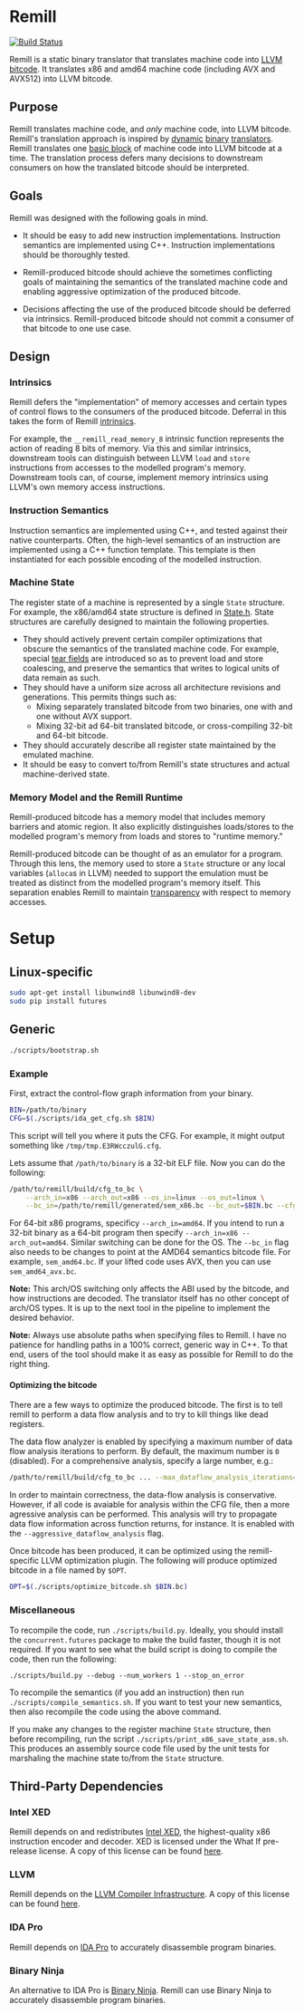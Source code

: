# Remill
[![Build Status](https://travis-ci.org/trailofbits/remill.svg?branch=master)](https://travis-ci.org/trailofbits/remill)

Remill is a static binary translator that translates machine code into
[LLVM bitcode](http://llvm.org/docs/LangRef.html). It translates
x86 and amd64 machine code (including AVX and
AVX512) into LLVM bitcode.

## Purpose

Remill translates machine code, and *only* machine code, into LLVM bitcode. Remill's translation approach is inspired by [dynamic](https://software.intel.com/en-us/articles/pin-a-dynamic-binary-instrumentation-tool)
[binary](https://github.com/DynamoRIO/dynamorio) [translators](https://github.com/Granary/granary2). Remill translates one [basic block](https://en.wikipedia.org/wiki/Basic_block) of machine code into LLVM bitcode at a time. The translation process defers many decisions to downstream consumers on how the translated bitcode should be interpreted.

## Goals

Remill was designed with the following goals in mind.

- It should be easy to add new instruction implementations. Instruction
  semantics are implemented using C++. Instruction implementations should be
  thoroughly tested.

- Remill-produced bitcode should achieve the sometimes conflicting goals of
  maintaining the semantics of the translated machine code and enabling
  aggressive optimization of the produced bitcode.

- Decisions affecting the use of the produced bitcode should be deferred via
  intrinsics. Remill-produced bitcode should not commit a consumer of that
  bitcode to one use case.

## Design

### Intrinsics

Remill defers the "implementation" of memory accesses and certain types of
control flows to the consumers of the produced bitcode. Deferral in this takes
the form of Remill [intrinsics](remill/Arch/Runtime/Intrinsics.h).

For example, the `__remill_read_memory_8` intrinsic function represents the
action of reading 8 bits of memory. Via this and similar intrinsics, downstream
tools can distinguish between LLVM `load` and `store` instructions from accesses
to the modelled program's memory. Downstream tools can, of course, implement
memory intrinsics using LLVM's own memory access instructions. 

### Instruction Semantics

Instruction semantics are implemented using C++, and tested against their
native counterparts. Often, the high-level semantics of an instruction are
implemented using a C++ function template. This template is then instantiated
for each possible encoding of the modelled instruction.

### Machine State

The register state of a machine is represented by a single `State` structure.
For example, the x86/amd64 state structure is defined in
[State.h](remill/Arch/X86/Runtime/State.h). State structures are carefully
designed to maintain the following properties.

 - They should actively prevent certain compiler optimizations that obscure the
   semantics of the translated machine code. For example, special
   [tear fields](https://github.com/trailofbits/remill/blob/master/remill/Arch/X86/Runtime/State.h#L211)
   are introduced so as to prevent load and store coalescing, and preserve the
   semantics that writes to logical units of data remain as such.
 - They should have a uniform size across all architecture revisions and
   generations. This permits things such as:
    - Mixing separately translated bitcode from two binaries, one with and one without AVX support.
    - Mixing 32-bit ad 64-bit translated bitcode, or cross-compiling 32-bit and
      64-bit bitcode.
 - They should accurately describe all register state maintained by the
    emulated machine.
 - It should be easy to convert to/from Remill's state structures and actual
    machine-derived state.

### Memory Model and the Remill Runtime

Remill-produced bitcode has a memory model that includes memory barriers and atomic region.
It also explicitly distinguishes loads/stores to the modelled program's memory from
loads and stores to "runtime memory."

Remill-produced bitcode can be thought of as an emulator for a program.
Through this lens, the memory used to store a `State` structure or any local
variables (`alloca`s in LLVM) needed to support the emulation must be treated
as distinct from the modelled program's memory itself. This separation enables
Remill to maintain [transparency](http://www.burningcutlery.com/derek/docs/transparency-VEE12.pdf)
with respect to memory accesses.

# Setup

## Linux-specific
```sh
sudo apt-get install libunwind8 libunwind8-dev
sudo pip install futures
```

## Generic
```sh
./scripts/bootstrap.sh
```

### Example

First, extract the control-flow graph information from your binary.

```sh
BIN=/path/to/binary
CFG=$(./scripts/ida_get_cfg.sh $BIN)
```

This script will tell you where it puts the CFG. For example, it might output something like `/tmp/tmp.E3RWcczulG.cfg`.

Lets assume that `/path/to/binary` is a 32-bit ELF file. Now you can do the following:

```sh
/path/to/remill/build/cfg_to_bc \
    --arch_in=x86 --arch_out=x86 --os_in=linux --os_out=linux \
    --bc_in=/path/to/remill/generated/sem_x86.bc --bc_out=$BIN.bc --cfg=$CFG
```

For 64-bit x86 programs, specificy `--arch_in=amd64`. If you intend to run a 32-bit binary as a 64-bit program then specify `--arch_in=x86 --arch_out=amd64`. Similar switching can be done for the OS. The `--bc_in` flag also needs to be changes to point at the AMD64 semantics bitcode file. For example, `sem_amd64.bc`. If your lifted code uses AVX, then you can use `sem_amd64_avx.bc`.

**Note:** This arch/OS switching only affects the ABI used by the bitcode, and how instructions are decoded. The translator itself has no other concept of arch/OS types. It is up to the next tool in the pipeline to implement the desired behavior.

**Note:** Always use absolute paths when specifying files to Remill. I have no patience for handling paths in a 100% correct, generic way in C++. To that end, users of the tool should make it as easy as possible for Remill to do the right thing.

#### Optimizing the bitcode

There are a few ways to optimize the produced bitcode. The first is to tell remill to perform a data flow analysis and to try to kill things like dead registers.

The data flow analyzer is enabled by specifying a maximum number of data flow analysis iterations to perform. By default, the maximum number is `0` (disabled). For a comprehensive analysis, specify a large number, e.g.:

```sh
/path/to/remill/build/cfg_to_bc ... --max_dataflow_analysis_iterations=99999 ...
```

In order to maintain correctness, the data-flow analysis is conservative. However, if all code is avaiable for analysis within the CFG file, then a more agressive analysis can be performed. This analysis will try to propagate data flow information across function returns, for instance. It is enabled with the `--aggressive_dataflow_analysis` flag.

Once bitcode has been produced, it can be optimized using the remill-specific LLVM optimization plugin. The following will produce optimized bitcode in a file named by `$OPT`.

```sh
OPT=$(./scripts/optimize_bitcode.sh $BIN.bc)
```

### Miscellaneous

To recompile the code, run `./scripts/build.py`. Ideally, you should install the `concurrent.futures` package to make the build faster, though it is not required. If you want to see what the build script is doing to compile the code, then run the following:

```
./scripts/build.py --debug --num_workers 1 --stop_on_error
```

To recompile the semantics (if you add an instruction) then run `./scripts/compile_semantics.sh`. If you want to test your new semantics, then also recompile the code using the above command.

If you make any changes to the register machine `State` structure, then before recompiling, run the script `./scripts/print_x86_save_state_asm.sh`. This produces an assembly source code file used by the unit tests for marshaling the machine state to/from the `State` structure.

## Third-Party Dependencies

### Intel XED

Remill depends on and redistributes [Intel XED](https://software.intel.com/en-us/articles/xed-x86-encoder-decoder-software-library), the highest-quality x86 instruction
encoder and decoder. XED is licensed under the What If pre-release license. A copy of this license can be found [here](blob/xed/LICENSE.md).

### LLVM

Remill depends on the [LLVM Compiler Infrastructure](http://llvm.org). A copy of this license can be found [here](http://llvm.org/releases/3.8.0/LICENSE.TXT).

### IDA Pro

Remill depends on [IDA Pro](https://www.hex-rays.com/products/ida) to
accurately disassemble program binaries.

### Binary Ninja

An alternative to IDA Pro is [Binary Ninja](https://binary.ninja). Remill can use Binary Ninja to accurately disassemble program binaries.
